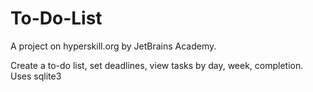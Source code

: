 # To-Do-List
A project on hyperskill.org by JetBrains Academy.

Create a to-do list, set deadlines, view tasks by day, week, completion.
Uses sqlite3
